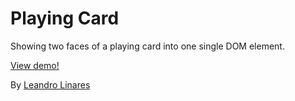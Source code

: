 # Playing Card
Showing two faces of a playing card into one single DOM element.

[View demo!](http://llinares.github.io/playing-card/)

By [Leandro Linares](http://leanlinares.me)
